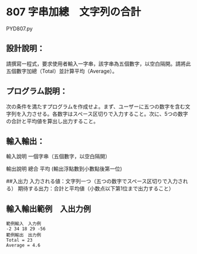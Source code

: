 # 807 字串加總　文字列の合計
PYD807.py
## 設計說明：
請撰寫一程式，要求使用者輸入一字串，該字串為五個數字，以空白隔開。請將此五個數字加總（Total）並計算平均（Average）。
## プログラム説明：
次の条件を満たすプログラムを作成せよ。まず、ユーザーに五つの数字を含む文字列を入力させる。各数字はスペース区切りで入力すること。次に、5つの数字の合計と平均値を算出し出力すること。
## 輸入輸出：
輸入說明
一個字串（五個數字，以空白隔開）

輸出說明
總合
平均 (輸出浮點數到小數點後第一位)

##入出力
入力される値：文字列一つ（五つの数字でスペース区切りで入力される）
期待する出力：合計と平均値（小数点以下第1位まで出力すること）
## 輸入輸出範例　入出力例
```
範例輸入　入力例
-2 34 18 29 -56
範例輸出　出力例
Total = 23
Average = 4.6
```
